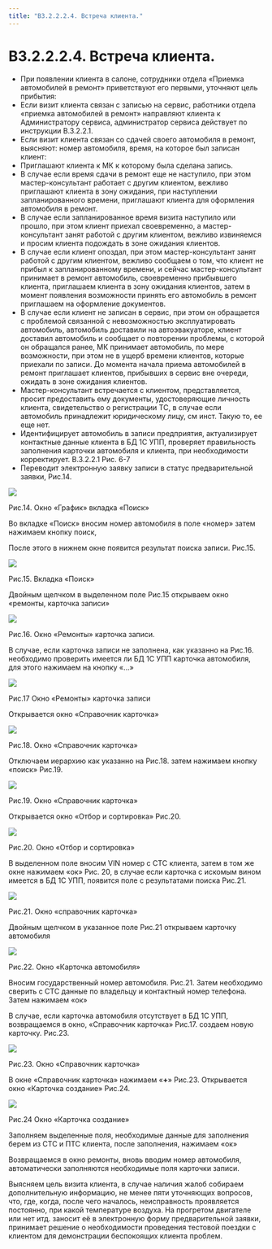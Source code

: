 ```yaml
---
title: "В3.2.2.2.4. Встреча клиента."
---
```


# В3.2.2.2.4. Встреча клиента.

-   При появлении клиента в салоне, сотрудники отдела «Приемка автомобилей в ремонт» приветствуют его первыми, уточняют цель прибытия:  
-   Если визит клиента связан с записью на сервис, работники отдела «приемка автомобилей в ремонт» направляют клиента к Администратору сервиса, администратор сервиса действует по инструкции В.3.2.2.1.
-   Если визит клиента связан со сдачей своего автомобиля в ремонт, выясняют: номер автомобиля, время, на которое был записан клиент:
-   Приглашают клиента к МК к которому была сделана запись.
-   В случае если время сдачи в ремонт еще не наступило, при этом мастер-консультант работает с другим клиентом, вежливо приглашают клиента в зону ожидания, при наступлении запланированного времени, приглашают клиента для оформления автомобиля в ремонт.
-   В случае если запланированное время визита наступило или прошло, при этом клиент приехал своевременно, а мастер-консультант занят работой с другим клиентом, вежливо извиняемся и просим клиента подождать в зоне ожидания клиентов.
-   В случае если клиент опоздал, при этом мастер-консультант занят работой с другим клиентом, вежливо сообщаем о том, что клиент не прибыл к запланированному времени, и сейчас мастер-консультант принимает в ремонт автомобиль, своевременно прибывшего клиента, приглашаем клиента в зону ожидания клиентов, затем в момент появления возможности принять его автомобиль в ремонт приглашаем на оформление документов.
-   В случае если клиент не записан в сервис, при этом он обращается с проблемой связанной с невозможностью эксплуатировать автомобиль, автомобиль доставили на автоэвакуаторе, клиент доставил автомобиль и сообщает о повторении проблемы, с которой он обращался ранее, МК принимает автомобиль, по мере возможности, при этом не в ущерб времени клиентов, которые приехали по записи. До момента начала приема автомобилей в ремонт приглашает клиентов, прибывших в сервис вне очереди, ожидать в зоне ожидания клиентов.
-   Мастер-консультант встречается с клиентом, представляется, просит предоставить ему документы, удостоверяющие личность клиента, свидетельство о регистрации ТС, в случае если автомобиль принадлежит юридическому лицу, см инст. Такую то, ее еще нет.
-   Идентифицирует автомобиль в записи предприятия, актуализирует контактные данные клиента в БД 1С УПП, проверяет правильность заполнения карточки автомобиля и клиента, при необходимости корректирует. В.3.2.2.1 Рис. 6-7
-   Переводит электронную заявку записи в статус предварительной заявки, Рис.14.

![](notesorg/_attach/lu106561td1wc_tmp_e38de609d10b9bd1.png)

Рис.14. Окно «График» вкладка «Поиск»

Во вкладке «Поиск» вносим номер автомобиля в поле «номер» затем нажимаем кнопку поиск,

После этого в нижнем окне появится результат поиска записи. Рис.15.

![](notesorg/_attach/lu106561td1wc_tmp_7701b3855b11effc.png)

Рис.15. Вкладка «Поиск»

Двойным щелчком в выделенном поле Рис.15 открываем окно «ремонты, карточка записи»

![](notesorg/_attach/lu106561td1wc_tmp_b0ea756d1925a0a4.png)

Рис.16. Окно «Ремонты» карточка записи.

В случае, если карточка записи не заполнена, как указанно на Рис.16. необходимо проверить имеется ли БД 1С УПП карточка автомобиля, для этого нажимаем на кнопку «…» 

![](notesorg/_attach/lu106561td1wc_tmp_f4826839e2f7b7fb.png)

Рис.17 Окно «Ремонты» карточка записи

Открывается окно «Справочник карточка»

![](notesorg/_attach/lu106561td1wc_tmp_c1f565a36aeaa96f.png)

Рис.18. Окно «Справочник карточка»

Отключаем иерархию как указанно на Рис.18. затем нажимаем кнопку «поиск» Рис.19.

![](notesorg/_attach/lu106561td1wc_tmp_a2e01ee78c02e7a2.png)

Рис.19. Окно «Справочник карточка»

Открывается окно «Отбор и сортировка» Рис.20.

![](notesorg/_attach/lu106561td1wc_tmp_d85888dd2bedc908.png)

Рис.20. Окно «Отбор и сортировка»

В выделенном поле вносим VIN номер с СТС клиента, затем в том же окне нажимаем «ок» Рис. 20, в случае если карточка с искомым вином имеется в БД 1С УПП, появится поле с результатами поиска Рис.21.

![](notesorg/_attach/lu106561td1wc_tmp_d53dfef7561b79a9.png)

Рис.21. Окно «справочник карточка»

Двойным щелчком в указанное поле Рис.21 открываем карточку автомобиля

![](notesorg/_attach/lu106561td1wc_tmp_f886e93826c418bf.png)

Рис.22. Окно «Карточка автомобиля»

Вносим государственный номер автомобиля. Рис.21. Затем необходимо сверить с СТС данные по владельцу и контактный номер телефона. Затем нажимаем «ок»

В случае, если карточка автомобиля отсутствует в БД 1С УПП, возвращаемся в окно, «Справочник карточка» Рис.17. создаем новую карточку. Рис.23.

![](notesorg/_attach/lu106561td1wc_tmp_87227291bac1f0e8.png)

Рис.23. Окно «Справочник карточка»

В окне «Справочник карточка» нажимаем «**+**» Рис.23. Открывается окно «Карточка создание» Рис.24.

![](notesorg/_attach/lu106561td1wc_tmp_615671494d4aa55c.png)

Рис.24 Окно «Карточка создание»

Заполняем выделенные поля, необходимые данные для заполнения берем из СТС и ПТС клиента, после заполнения, нажимаем «ок»

Возвращаемся в окно ремонты, вновь вводим номер автомобиля, автоматически заполняются необходимые поля карточки записи.

Выясняем цель визита клиента, в случае наличия жалоб собираем дополнительную информацию, не менее пяти уточняющих вопросов, что, где, когда, после чего началось, неисправность проявляется постоянно, при какой температуре воздуха. На прогретом двигателе или нет итд. заносит её в электронную форму предварительной заявки, принимает решение о необходимости проведения тестовой поездки с клиентом для демонстрации беспокоящих клиента проблем.

